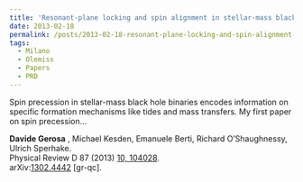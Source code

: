 ```yaml
---
title: 'Resonant-plane locking and spin alignment in stellar-mass black-hole binaries: a diagnostic of compact-binary formation'
date: 2013-02-18
permalink: /posts/2013-02-18-resonant-plane-locking-and-spin-alignment-in-stellar-mass-black-hole-binaries-a-diagnostic-of-compact-binary-formation
tags:
  - Milano
  - Olemiss
  - Papers
  - PRD
---
```


Spin precession in stellar-mass black hole binaries encodes information on specific formation mechanisms like tides and mass transfers. My first paper on spin precession…

**Davide Gerosa** , Michael Kesden, Emanuele Berti, Richard O’Shaughnessy, Ulrich Sperhake.  
Physical Review D 87 (2013) [10, 104028](<http://journals.aps.org/prd/abstract/10.1103/PhysRevD.87.104028>).  
arXiv:[1302.4442](<http://arxiv.org/abs/arXiv:1302.4442>) [gr-qc].

